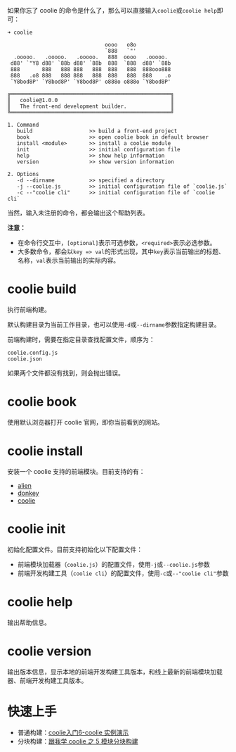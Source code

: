 如果你忘了 coolie 的命令是什么了，那么可以直接输入`coolie`或`coolie help`即可：

```
➜ coolie

                               oooo   o8o
                               `888   `"'
  .ooooo.   .ooooo.   .ooooo.   888  oooo   .ooooo.
 d88' `"Y8 d88' `88b d88' `88b  888  `888  d88' `88b
 888       888   888 888   888  888   888  888ooo888
 888   .o8 888   888 888   888  888   888  888    .o
 `Y8bod8P' `Y8bod8P' `Y8bod8P' o888o o888o `Y8bod8P'

╔═══════════════════════════════════════════════════╗
║   coolie@1.0.0                                    ║
║   The front-end development builder.              ║
╚═══════════════════════════════════════════════════╝

1. Command
   build                  >> build a front-end project
   book                   >> open coolie book in default browser
   install <module>       >> install a coolie module
   init                   >> initial configuration file
   help                   >> show help information
   version                >> show version information

2. Options
   -d --dirname           >> specified a directory
   -j --coolie.js         >> initial configuration file of `coolie.js`
   -c --"coolie cli"      >> initial configuration file of `coolie cli`
```

当然，输入未注册的命令，都会输出这个帮助列表。

**注意：**

- 在命令行交互中，`[optional]`表示可选参数，`<required>`表示必选参数。
- 大多数命令，都会以`key => val`的形式出现，其中`key`表示当前输出的标题、名称，`val`表示当前输出的实际内容。


# coolie build
执行前端构建。

默认构建目录为当前工作目录，也可以使用`-d`或`--dirname`参数指定构建目录。

前端构建时，需要在指定目录查找配置文件，顺序为：
```
coolie.config.js
coolie.json
```
如果两个文件都没有找到，则会抛出错误。


# coolie book
使用默认浏览器打开 coolie 官网，即你当前看到的网站。


# coolie install <module>
安装一个 coolie 支持的前端模块。目前支持的有：

- [alien](https://github.com/cloudcome/alien) 
- [donkey](https://github.com/cloudcome/donkey) 
- [coolie](https://github.com/cloudcome/coolie) 


# coolie init
初始化配置文件。目前支持初始化以下配置文件：

- 前端模块加载器（`coolie.js`）的配置文件，使用`-j`或`--coolie.js`参数
- 前端开发构建工具（`coolie cli`）的配置文件，使用`-c`或`--"coolie cli"`参数


# coolie help
输出帮助信息。


# coolie version
输出版本信息，显示本地的前端开发构建工具版本，和线上最新的前端模块加载器、前端开发构建工具版本。


# 快速上手

- 普通构建：[coolie入门6-coolie 实例演示](http://frontenddev.org/article/introductory-coolie-6-coolie-example-demonstration.html)
- 分块构建：[跟我学 coolie 之 5 模块分块构建](http://frontenddev.org/article/follow-me-coolie-5-module-block-building.html)

